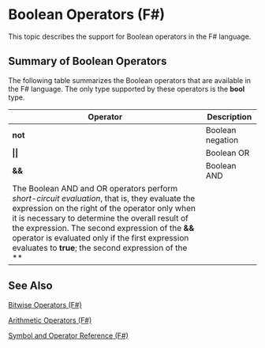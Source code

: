 # Boolean Operators (F#)

This topic describes the support for Boolean operators in the F# language.


## Summary of Boolean Operators
The following table summarizes the Boolean operators that are available in the F# language. The only type supported by these operators is the **bool** type.



|Operator|Description|
|--------|-----------|
|**not**|Boolean negation|
|**&#124;&#124;**|Boolean OR|
|**&amp;&amp;**|Boolean AND|
The Boolean AND and OR operators perform *short-circuit evaluation*, that is, they evaluate the expression on the right of the operator only when it is necessary to determine the overall result of the expression. The second expression of the **&amp;&amp;** operator is evaluated only if the first expression evaluates to **true**; the second expression of the **||** operator is evaluated only if the first expression evaluates to **false**.


## See Also
[Bitwise Operators &#40;F&#35;&#41;](Bitwise+Operators+%28FSharp%29.md)

[Arithmetic Operators &#40;F&#35;&#41;](Arithmetic+Operators+%28FSharp%29.md)

[Symbol and Operator Reference &#40;F&#35;&#41;](Symbol+and+Operator+Reference+%28FSharp%29.md)

